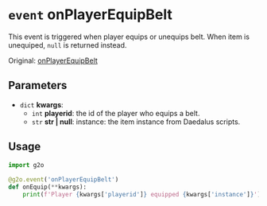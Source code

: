 # `event` onPlayerEquipBelt
This event is triggered when player equips or unequips belt. When item is unequiped, `null` is returned instead.

Original: [onPlayerEquipBelt](https://gothicmultiplayerteam.gitlab.io/docs/0.3.0/script-reference/server-events/player/onPlayerEquipBelt/)

## Parameters
* `dict` **kwargs**:
    * `int` **playerid**: the id of the player who equips a belt.
    * `str` **str | null**: instance: the item instance from Daedalus scripts.
    
## Usage
```python
import g2o
        
@g2o.event('onPlayerEquipBelt')
def onEquip(**kwargs):
    print(f'Player {kwargs['playerid']} equipped {kwargs['instance']}')
```